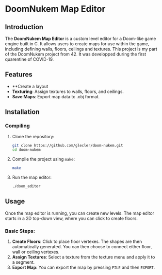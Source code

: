# DoomNukem Map Editor
## Introduction

The **DoomNukem Map Editor** is a custom level editor for a Doom-like game engine built in C. It allows users to create maps for use within the game, including defining walls, floors, ceilings and textures. This project is my part of the DoomNukem project from 42. It was developped during the first quarentine of COVID-19.

## Features

- **Create a layout
- **Texturing**: Assign textures to walls, floors, and ceilings.
- **Save Maps**: Export map data to .obj format.
  
## Installation

### Compiling

1. Clone the repository:
   ```bash
   git clone https://github.com/glecler/doom-nukem.git
   cd doom-nukem
   ```

2. Compile the project using `make`:
   ```bash
   make
   ```

3. Run the map editor:
   ```bash
   ./doom_editor
   ```

## Usage

Once the map editor is running, you can create new levels. The map editor starts in a 2D top-down view, where you can click to create floors.

### Basic Steps:
1. **Create Floors**: Click to place floor vertexes. The shapes are then automatically generated. You can then choose to connect either floor, wall or ceiling vertexes. 
3. **Assign Textures**: Select a texture from the texture menu and apply it to a segment.
4. **Export Map**: You can export the map by pressing `FILE` and then `EXPORT`.
